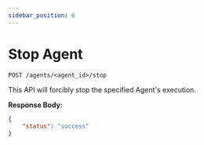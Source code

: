 ```yaml
---
sidebar_position: 6
---
```


# Stop Agent

`POST /agents/<agent_id>/stop`

This API will forcibly stop the specified Agent's execution.

**Response Body:**

```json
{
    "status": "success"
}
```
